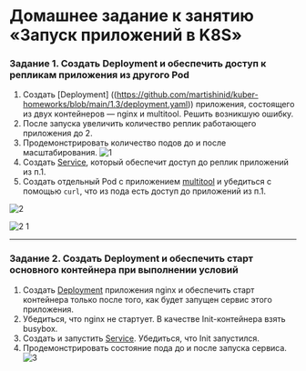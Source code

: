 # Домашнее задание к занятию «Запуск приложений в K8S»

### Задание 1. Создать Deployment и обеспечить доступ к репликам приложения из другого Pod

1. Создать [Deployment] ((https://github.com/martishinid/kuber-homeworks/blob/main/1.3/deployment.yaml)) приложения, состоящего из двух контейнеров — nginx и multitool. Решить возникшую ошибку.
2. После запуска увеличить количество реплик работающего приложения до 2.
3. Продемонстрировать количество подов до и после масштабирования.
   ![1](https://github.com/user-attachments/assets/cea3dd99-e913-4b72-9b8d-72926f72252e)
5. Создать [Service](https://github.com/martishinid/kuber-homeworks/blob/main/1.3/nginx-multitool-service.yaml), который обеспечит доступ до реплик приложений из п.1.
6. Создать отдельный Pod с приложением [multitool](https://github.com/martishinid/kuber-homeworks/blob/main/1.3/multitool-pod.yaml) и убедиться с помощью `curl`, что из пода есть доступ до приложений из п.1.
   
![2](https://github.com/user-attachments/assets/e242a66f-893d-493d-9e0a-464fe4410fb6)

![2 1](https://github.com/user-attachments/assets/a5747f86-61eb-40e3-a049-71b5204b46e9)

------

### Задание 2. Создать Deployment и обеспечить старт основного контейнера при выполнении условий

1. Создать [Deployment](https://github.com/martishinid/kuber-homeworks/blob/main/1.3/nginx-deployment.yaml) приложения nginx и обеспечить старт контейнера только после того, как будет запущен сервис этого приложения.
2. Убедиться, что nginx не стартует. В качестве Init-контейнера взять busybox.
3. Создать и запустить [Service](https://github.com/martishinid/kuber-homeworks/blob/main/1.3/nginx-service.yaml). Убедиться, что Init запустился.
4. Продемонстрировать состояние пода до и после запуска сервиса.
![3](https://github.com/user-attachments/assets/21477e92-f158-451b-8069-859347dd633c)

